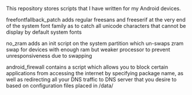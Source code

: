 This repository stores scripts that I have written for my Android devices.


freefontfallback_patch adds regular freesans and freeserif at the very end of the system font family as to catch all unicode characters that cannot be display by default system fonts

no_zram adds an init script on the system partition which un-swaps zram swap for devices with enough ram but weaker processor to prevent unresponsiveness due to swapping

android_firewall contains a script which allows you to block certain applications from accessing the internet by specifying package name, as well as redirecting all your DNS traffic to DNS server that you desire to based on configuration files placed in /data/

